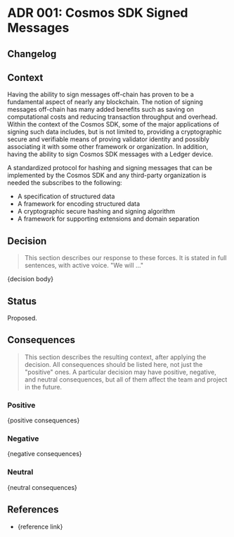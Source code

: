 # ADR 001: Cosmos SDK Signed Messages

## Changelog

## Context

Having the ability to sign messages off-chain has proven to be a fundamental aspect
of nearly any blockchain. The notion of signing messages off-chain has many 
added benefits such as saving on computational costs and reducing transaction
throughput and overhead. Within the context of the Cosmos SDK, some of the major
applications of signing such data includes, but is not limited to, providing a
cryptographic secure and verifiable means of proving validator identity and
possibly associating it with some other framework or organization. In addition,
having the ability to sign Cosmos SDK messages with a Ledger device.

A standardized protocol for hashing and signing messages that can be implemented
by the Cosmos SDK and any third-party organization is needed the subscribes to
the following:

* A specification of structured data
* A framework for encoding structured data
* A cryptographic secure hashing and signing algorithm
* A framework for supporting extensions and domain separation

## Decision

> This section describes our response to these forces. It is stated in full sentences, with active voice. "We will ..."

{decision body}

## Status

Proposed.

## Consequences

> This section describes the resulting context, after applying the decision. All consequences should be listed here, not just the "positive" ones. A particular decision may have positive, negative, and neutral consequences, but all of them affect the team and project in the future.

### Positive

{positive consequences}

### Negative

{negative consequences}

### Neutral

{neutral consequences}

## References

* {reference link}
